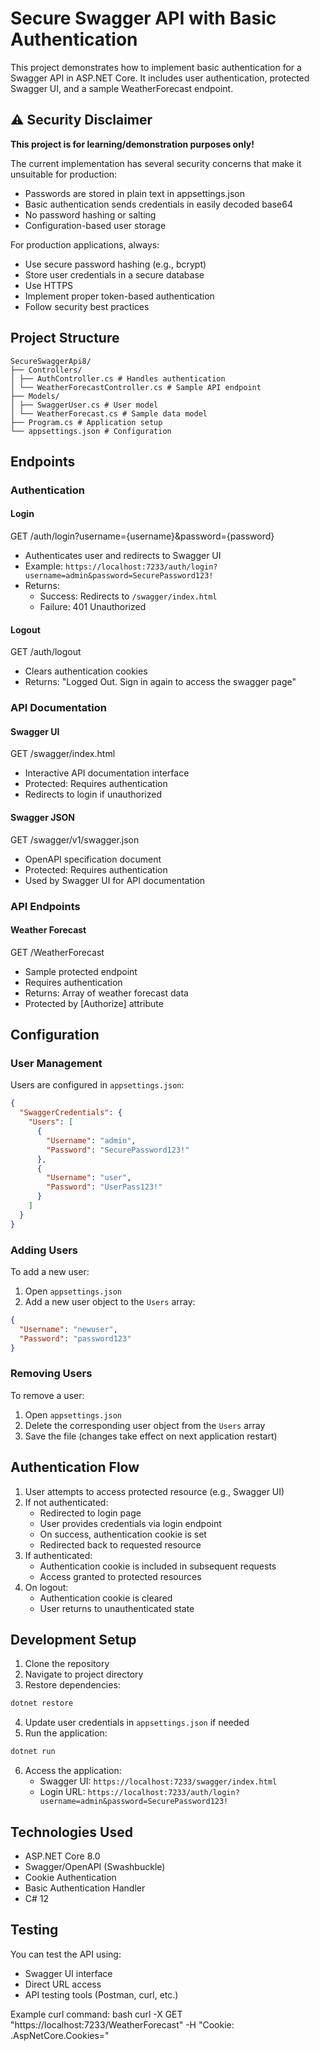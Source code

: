 # Secure Swagger API with Basic Authentication

This project demonstrates how to implement basic authentication for a Swagger API in ASP.NET Core. It includes user authentication, protected Swagger UI, and a sample WeatherForecast endpoint.

## ⚠️ Security Disclaimer

**This project is for learning/demonstration purposes only!**

The current implementation has several security concerns that make it unsuitable for production:
- Passwords are stored in plain text in appsettings.json
- Basic authentication sends credentials in easily decoded base64
- No password hashing or salting
- Configuration-based user storage

For production applications, always:
- Use secure password hashing (e.g., bcrypt)
- Store user credentials in a secure database
- Use HTTPS
- Implement proper token-based authentication
- Follow security best practices

## Project Structure
```
SecureSwaggerApi8/
├── Controllers/
│ ├── AuthController.cs # Handles authentication
│ └── WeatherForecastController.cs # Sample API endpoint
├── Models/
│ ├── SwaggerUser.cs # User model
│ └── WeatherForecast.cs # Sample data model
├── Program.cs # Application setup
└── appsettings.json # Configuration
```

## Endpoints
### Authentication

#### Login
GET /auth/login?username={username}&password={password}
- Authenticates user and redirects to Swagger UI
- Example: `https://localhost:7233/auth/login?username=admin&password=SecurePassword123!`
- Returns:
  - Success: Redirects to `/swagger/index.html`
  - Failure: 401 Unauthorized

#### Logout
GET /auth/logout
- Clears authentication cookies
- Returns: "Logged Out. Sign in again to access the swagger page"
### API Documentation

#### Swagger UI
GET /swagger/index.html
- Interactive API documentation interface
- Protected: Requires authentication
- Redirects to login if unauthorized

#### Swagger JSON
GET /swagger/v1/swagger.json
- OpenAPI specification document
- Protected: Requires authentication
- Used by Swagger UI for API documentation

### API Endpoints

#### Weather Forecast
GET /WeatherForecast
- Sample protected endpoint
- Requires authentication
- Returns: Array of weather forecast data
- Protected by [Authorize] attribute

## Configuration

### User Management

Users are configured in `appsettings.json`:
```json
{
  "SwaggerCredentials": {
    "Users": [
      {
        "Username": "admin",
        "Password": "SecurePassword123!"
      },
      {
        "Username": "user",
        "Password": "UserPass123!"
      }
    ]
  }
}
```

### Adding Users
To add a new user:
1. Open `appsettings.json`
2. Add a new user object to the `Users` array:
```json
{
  "Username": "newuser",
  "Password": "password123"
}
```

### Removing Users
To remove a user:
1. Open `appsettings.json`
2. Delete the corresponding user object from the `Users` array
3. Save the file (changes take effect on next application restart)

## Authentication Flow

1. User attempts to access protected resource (e.g., Swagger UI)
2. If not authenticated:
   - Redirected to login page
   - User provides credentials via login endpoint
   - On success, authentication cookie is set
   - Redirected back to requested resource
3. If authenticated:
   - Authentication cookie is included in subsequent requests
   - Access granted to protected resources
4. On logout:
   - Authentication cookie is cleared
   - User returns to unauthenticated state

## Development Setup

1. Clone the repository
2. Navigate to project directory
3. Restore dependencies:
```bash
dotnet restore
```
4. Update user credentials in `appsettings.json` if needed
5. Run the application:
```bash
dotnet run
```
6. Access the application:
   - Swagger UI: `https://localhost:7233/swagger/index.html`
   - Login URL: `https://localhost:7233/auth/login?username=admin&password=SecurePassword123!`

## Technologies Used

- ASP.NET Core 8.0
- Swagger/OpenAPI (Swashbuckle)
- Cookie Authentication
- Basic Authentication Handler
- C# 12

## Testing

You can test the API using:
- Swagger UI interface
- Direct URL access
- API testing tools (Postman, curl, etc.)

Example curl command:
bash
curl -X GET "https://localhost:7233/WeatherForecast" -H "Cookie: .AspNetCore.Cookies=<your-cookie-value>"
